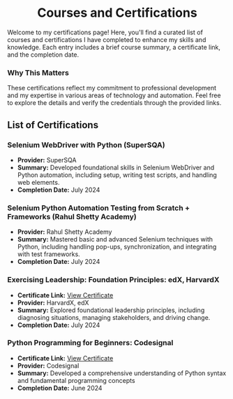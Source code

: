 <h1 align='center'>Courses and Certifications</h1>

Welcome to my certifications page! Here, you'll find a curated list of courses and certifications I have completed to enhance my skills and knowledge. Each entry includes a brief course summary, a certificate link, and the completion date.

### Why This Matters
These certifications reflect my commitment to professional development and my expertise in various areas of technology and automation. Feel free to explore the details and verify the credentials through the provided links.

## List of Certifications

### Selenium WebDriver with Python (SuperSQA)
- **Provider:** SuperSQA
- **Summary:** Developed foundational skills in Selenium WebDriver and Python automation, including setup, writing test scripts, and handling web elements.
- **Completion Date:** July 2024

### Selenium Python Automation Testing from Scratch + Frameworks (Rahul Shetty Academy)
- **Provider:** Rahul Shetty Academy
- **Summary:** Mastered basic and advanced Selenium techniques with Python, including handling pop-ups, synchronization, and integrating with test frameworks.
- **Completion Date:** July 2024

 ### **Exercising Leadership: Foundation Principles: edX, HarvardX**  
- **Certificate Link:** [View Certificate](https://courses.edx.org/certificates/60149bdfe7e54cd19c17586c5ff170a5?_gl=1*lzwmj9*_gcl_au*MzU5MDgxNzkxLjE3MjE5MjMxMTU.*_ga*MTQ0NTgzMzQ2Mi4xNzIxOTIzMTE1*_ga_D3KS4KMDT0*MTcyMjI4NjI4My44LjEuMTcyMjI4NjM4MS42MC4wLjA.)
- **Provider:** HarvardX, edX
- **Summary:** Explored foundational leadership principles, including diagnosing situations, managing stakeholders, and driving change.   
- **Completion Date:** July 2024
  
### **Python Programming for Beginners: Codesignal**  
- **Certificate Link:** [View Certificate](https://learn.codesignal.com/certificates/clv3ls31l000oevv8hmw44rk4/course-paths/6)
- **Provider:** Codesignal
- **Summary:** Developed a comprehensive understanding of Python syntax and fundamental programming concepts   
- **Completion Date:** June 2024
  
